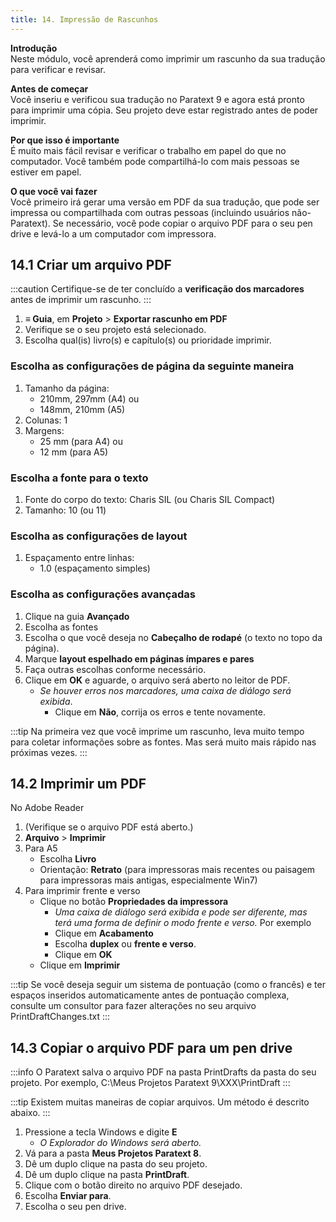 ```yaml
---
title: 14. Impressão de Rascunhos
---
```


**Introdução**  
Neste módulo, você aprenderá como imprimir um rascunho da sua tradução para verificar e revisar.

**Antes de começar**  
Você inseriu e verificou sua tradução no Paratext 9 e agora está pronto para imprimir uma cópia. Seu projeto deve estar registrado antes de poder imprimir.

**Por que isso é importante**  
É muito mais fácil revisar e verificar o trabalho em papel do que no computador. Você também pode compartilhá-lo com mais pessoas se estiver em papel.

**O que você vai fazer**  
Você primeiro irá gerar uma versão em PDF da sua tradução, que pode ser impressa ou compartilhada com outras pessoas (incluindo usuários não-Paratext). Se necessário, você pode copiar o arquivo PDF para o seu pen drive e levá-lo a um computador com impressora.


## 14.1 Criar um arquivo PDF
:::caution
Certifique-se de ter concluído a **verificação dos marcadores** antes de imprimir um rascunho.
:::

1.  **≡ Guia**, em **Projeto** \> **Exportar rascunho em PDF**
1.  Verifique se o seu projeto está selecionado.
1.  Escolha qual(is) livro(s) e capítulo(s) ou prioridade imprimir.

### Escolha as configurações de página da seguinte maneira
1.  Tamanho da página:
    -  210mm, 297mm (A4) ou
    -  148mm, 210mm (A5)
2.  Colunas: 1
3.  Margens:
    -  25 mm (para A4) ou
    -  12 mm (para A5)

### Escolha a fonte para o texto
1.  Fonte do corpo do texto: Charis SIL (ou Charis SIL Compact)
2.  Tamanho: 10 (ou 11)

### Escolha as configurações de layout
1. Espaçamento entre linhas:
     -  1.0 (espaçamento simples)

### Escolha as configurações avançadas
1.  Clique na guia **Avançado**
9.  Escolha as fontes
10. Escolha o que você deseja no **Cabeçalho de rodapé** (o texto no topo da página).
11. Marque **layout espelhado em páginas ímpares e pares**
12. Faça outras escolhas conforme necessário.
13. Clique em **OK** e aguarde, o arquivo será aberto no leitor de PDF.
    -  *Se houver erros nos marcadores, uma caixa de diálogo será exibida*.
        -  Clique em **Não**, corrija os erros e tente novamente.

:::tip
Na primeira vez que você imprime um rascunho, leva muito tempo para coletar informações sobre as fontes. Mas será muito mais rápido nas próximas vezes.
:::
## 14.2 Imprimir um PDF
No Adobe Reader

1.  (Verifique se o arquivo PDF está aberto.)
1.  **Arquivo** \> **Imprimir**
1.  Para A5
    -  Escolha **Livro**
    -  Orientação: **Retrato** (para impressoras mais recentes ou paisagem para impressoras mais antigas, especialmente Win7)
1.  Para imprimir frente e verso
    - Clique no botão **Propriedades da impressora**
      - *Uma caixa de diálogo será exibida e pode ser diferente, mas terá uma forma de definir o modo frente e verso.* Por exemplo
      - Clique em **Acabamento**
      - Escolha **duplex** ou **frente e verso**.
      - Clique em **OK**
     - Clique em **Imprimir**

:::tip
Se você deseja seguir um sistema de pontuação (como o francês) e ter espaços inseridos automaticamente antes de pontuação complexa, consulte um consultor para fazer alterações no seu arquivo PrintDraftChanges.txt
:::

## 14.3 Copiar o arquivo PDF para um pen drive
:::info
O Paratext salva o arquivo PDF na pasta PrintDrafts da pasta do seu projeto. Por exemplo, C:\\Meus Projetos Paratext 9\\XXX\\PrintDraft
:::

:::tip
Existem muitas maneiras de copiar arquivos. Um método é descrito abaixo.
:::
1.  Pressione a tecla Windows e digite **E**
    -  *O Explorador do Windows será aberto.*
1.  Vá para a pasta **Meus Projetos Paratext 8**.
1.  Dê um duplo clique na pasta do seu projeto.
1.  Dê um duplo clique na pasta **PrintDraft**.
1.  Clique com o botão direito no arquivo PDF desejado.
1.  Escolha **Enviar para**.
1.  Escolha o seu pen drive.